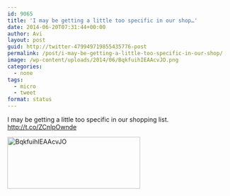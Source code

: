 ```yaml
---
id: 9065
title: 'I may be getting a little too specific in our shop…'
date: 2014-06-20T07:31:44+00:00
author: Avi
layout: post
guid: http://twitter-479949719855435776-post
permalink: /post/i-may-be-getting-a-little-too-specific-in-our-shop/
image: /wp-content/uploads/2014/06/BqkfuihIEAAcvJO.png
categories:
  - none
tags:
  - micro
  - tweet
format: status
---
```

I may be getting a little too specific in our shopping list. http://t.co/ZCnlpOwnde

<img width="300" height="117" src="http://aviflax.com/wp-content/uploads/2014/06/BqkfuihIEAAcvJO.png" class="attachment-medium" alt="BqkfuihIEAAcvJO" />